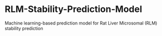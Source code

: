 # RLM-Stability-Prediction-Model
Machine learning-based prediction model for Rat Liver Microsomal (RLM) stability prediction
